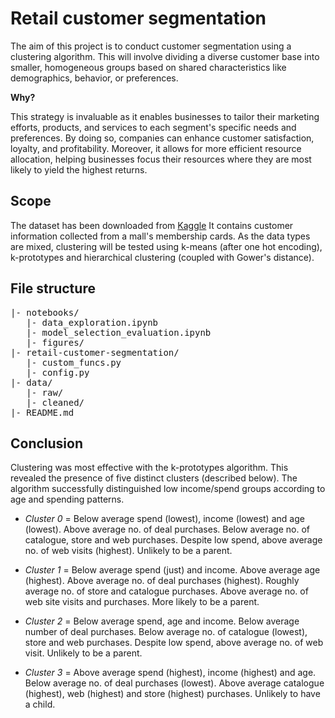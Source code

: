 # Retail customer segmentation

The aim of this project is to conduct customer segmentation using a clustering algorithm. This will involve dividing a diverse customer base into smaller, homogeneous groups based on shared characteristics like demographics, behavior, or preferences. 

**Why?**

This strategy is invaluable as it enables businesses to tailor their marketing efforts, products, and services to each segment's specific needs and preferences. By doing so, companies can enhance customer satisfaction, loyalty, and profitability. Moreover, it allows for more efficient resource allocation, helping businesses focus their resources where they are most likely to yield the highest returns.

## Scope
The dataset has been downloaded from [Kaggle](https://www.kaggle.com/code/karnikakapoor/customer-segmentation-clustering) It contains customer information collected from a mall's membership cards. As the data types are mixed, clustering will be tested using k-means (after one hot encoding), k-prototypes and hierarchical clustering (coupled with Gower's distance).

## File structure
<pre>
|- notebooks/
   |- data_exploration.ipynb
   |- model_selection_evaluation.ipynb
   |- figures/
|- retail-customer-segmentation/
   |- custom_funcs.py
   |- config.py
|- data/
   |- raw/
   |- cleaned/
|- README.md
</pre>

## Conclusion
Clustering was most effective with the k-prototypes algorithm. This revealed the presence of five distinct clusters (described below). The algorithm successfully distinguished low income/spend groups according to age and spending patterns.

* *Cluster 0* = Below average spend (lowest), income (lowest) and age (lowest). Above average no. of deal purchases. Below average no. of catalogue, store and web purchases. Despite low spend, above average no. of web visits (highest). Unlikely to be a parent. 

* *Cluster 1* = Below average spend (just) and income. Above average age (highest). Above average no. of deal purchases (highest). Roughly average no. of store and catalogue purchases. Above average no. of web site visits and purchases. More likely to be a parent.

* *Cluster 2* = Below average spend, age and income. Below average number of deal purchases. Below average no. of catalogue (lowest), store and web purchases. Despite low spend, above average no. of web visit. Unlikely to be a parent. 

* *Cluster 3* = Above average spend (highest), income (highest) and age. Below average no. of deal purchases (lowest). Above average catalogue (highest), web (highest) and store (highest) purchases. Unlikely to have a child.



